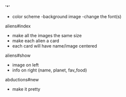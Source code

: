 '*'
- color scheme
-background image
-change the font(s)

aliens#index
- make all the images the same size
- make each alien a card
- each card will have name/image centered

aliens#show
- image on left
- info on right (name, planet, fav_food)

abductions#new
- make it pretty
